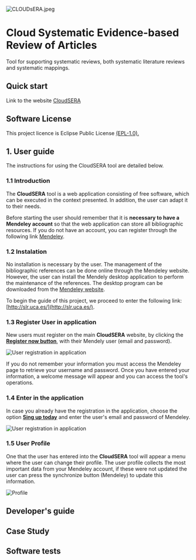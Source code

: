 ![CLOUDsERA.jpeg](https://github.com/spi-fm/CloudSERA/blob/master/images/CloudSERA-sm.jpeg)

# Cloud Systematic Evidence-based Review of Articles
Tool for supporting systematic reviews, both systematic literature reviews and systematic mappings.

## Quick start
Link to the website [CloudSERA](http://slr.uca.es)

## Software License
This project licence is Eclipse Public License [(EPL-1.0).](https://www.eclipse.org/legal/epl-v10.html)

## 1. User guide
The instructions for using the CloudSERA tool are detailed below.
### 1.1 Introduction
The **CloudSERA** tool is a web application consisting of free software, which can be executed in the context presented. In addition, the user can adapt it to their needs.

Before starting the user should remember that it is **necessary to have a Mendeley account** so that the web application can store all bibliographic resources. If you do not have an account, you can register through the following link [Mendeley](https://www.mendeley.com/newsfeed/.).

### 1.2 Instalation
No installation is necessary by the user. The management of the bibliographic references can be done online through the Mendeley website. However, the user can install the Mendely desktop application to perform the maintenance of the references. The desktop program can be downloaded from the [Mendeley website](https://www.mendeley.com/download-mendeley-desktop?_section=footer&switchedFrom=).

To begin the guide of this project, we proceed to enter the following link: [http://slr.uca.es/](http://slr.uca.es/).

### 1.3 Register User in application
New users must register on the main **CloudSERA** website, by clicking the [**Register now button**](http://slr.uca.es/register), with their Mendely user (email and password).

![User registration in application](https://github.com/spi-fm/CloudSERA/blob/master/images/00Register1.png)

If you do not remember your information you must access the Mendeley page to retrieve your username and password. Once you have entered your information, a welcome message will appear and you can access the tool's operations.

### 1.4 Enter in the application
In case you already have the registration in the application, choose the option [**Sing up today**](http://slr.uca.es/login/auth?format=) and enter the user's email and password of Mendeley.


![User registration in application](https://github.com/spi-fm/CloudSERA/blob/master/images/01Welcome.png)

### 1.5 User Profile
One that the user has entered into the **CloudSERA** tool will appear a menu where the user can change their profile. The user profile collects the most important data from your Mendeley account, if these were not updated the user can press the synchronize button (Mendeley) to update this information.

![Profile](https://github.com/spi-fm/CloudSERA/blob/master/images/04Profile1.png)


## Developer's guide

## Case Study

## Software tests
